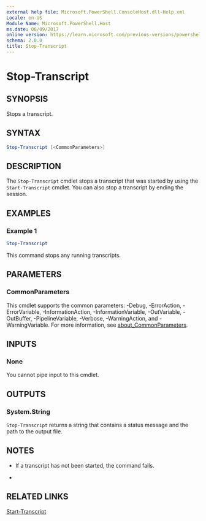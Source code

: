 ```yaml
---
external help file: Microsoft.PowerShell.ConsoleHost.dll-Help.xml
Locale: en-US
Module Name: Microsoft.PowerShell.Host
ms.date: 06/09/2017
online version: https://learn.microsoft.com/previous-versions/powershell/module/microsoft.powershell.host/stop-transcript?view=powershell-3.0&WT.mc_id=ps-gethelp
schema: 2.0.0
title: Stop-Transcript
---
```


# Stop-Transcript
## SYNOPSIS
Stops a transcript.
## SYNTAX

```powershell
Stop-Transcript [<CommonParameters>]
```

## DESCRIPTION
The `Stop-Transcript` cmdlet stops a transcript that was started by using the `Start-Transcript` cmdlet.
You can also stop a transcript by ending the session.
## EXAMPLES

### Example 1
```powershell
Stop-Transcript
```

This command stops any running transcripts.
## PARAMETERS

### CommonParameters
This cmdlet supports the common parameters: -Debug, -ErrorAction, -ErrorVariable, -InformationAction, -InformationVariable, -OutVariable, -OutBuffer, -PipelineVariable, -Verbose, -WarningAction, and -WarningVariable. For more information, see [about_CommonParameters](https://go.microsoft.com/fwlink/?LinkID=113216).
## INPUTS

### None
You cannot pipe input to this cmdlet.
## OUTPUTS

### System.String
`Stop-Transcript` returns a string that contains a status message and the path to the output file.
## NOTES
* If a transcript has not been started, the command fails.

*
## RELATED LINKS

[Start-Transcript](Start-Transcript.md)


